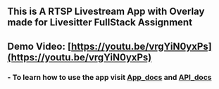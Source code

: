 ## This is A RTSP Livestream App with Overlay made for Livesitter FullStack Assignment
## Demo Video: [https://youtu.be/vrgYiN0yxPs](https://youtu.be/vrgYiN0yxPs)
### - To learn how to use the app visit [App_docs](App_docs.md) and [API_docs](API_docs.md)
